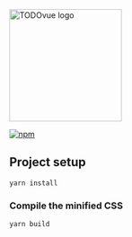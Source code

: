 <img width="200" src="https://firebasestorage.googleapis.com/v0/b/todovue-blog.appspot.com/o/logo.png?alt=media&token=d8eb592f-e4a9-4b02-8aff-62d337745f41" alt="TODOvue logo">

[![npm](https://img.shields.io/npm/v/todovue-css.svg)](https://www.npmjs.com/package/todovue-css)

## Project setup
```
yarn install
```

### Compile the minified CSS
```
yarn build
```
